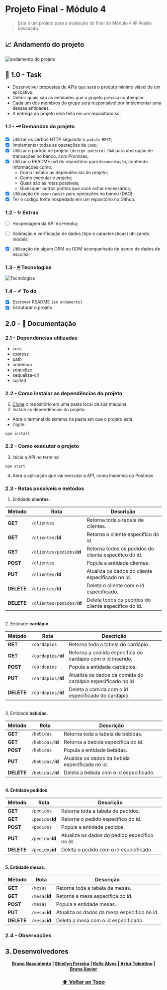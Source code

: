 #  Projeto Final - Módulo 4
> Este é um projeto para a avaliação do final do Módulo 4 @ Resilia Educação.
## 📈 Andamento do projeto  
![andamento do projeto](https://img.shields.io/badge/status-em%20andamento-yellow?style=for-the-badge&logo=appveyor)

## 📌 1.0 - Task
- Desenvolver propostas de APIs que será o produto mínimo viável de um aplicativo.
- Definir quais são as entidades que o projeto precisa contemplar.
- Cada um dos membros do grupo será responsável por implementar uma dessas entidades.
- A entrega do projeto será feita em um repositório só.

### 1.1 - 🗝 Demandas do projeto
- [X] Utilizar os verbos HTTP seguindo o ``padrão REST``;
- [X] Implementar todas as operações de ``CRUD``;
- [X] Utilizar o padrão de projeto ``(design pattern) DAO`` para abstração de transações no banco, com Promises;
- [X] Utilizar o README.md do repositório para ``documentação``, contendo informações
como:
  - Como instalar as dependências do projeto;
  - Como executar o projeto;
  - Quais são as rotas possíveis;
  - Quaisquer outros pontos que você achar necessários;
- [X] Utilização de ``async/await`` para operações no banco (DAO)
- [X] Ter o código fonte hospedado em um repositório no Github.

### 1.2 - ✨ Extras
- [ ] Hospedagem da API no Heroku;
- [ ] Validação e verificação de dados (tipo e características) utilizando models;
- [X] Utilização de algum ORM ou ODM acompanhado de banco de dados de escolha.


### 1.3 - 🖱 Tecnologias
![Tecnologias](https://skillicons.dev/icons?i=nodejs,express)

### 1.4 - ✔ To do
- [X] Escrever README ``[em andamento]``
- [X] Estruturar o projeto

## 2.0 - 📄 Documentação

### 2.1 - Dependências utilizadas
- cors
- express
- path
- nodemon
- sequelize
- sequelize-cli
- sqlite3

### 2.2 - Como instalar as dependências do projeto
1. [Clone](https://www.youtube.com/watch?v=CisK8M3K0dI&ab_channel=Geofisicando) o repositório em uma pasta local da sua máquina. 
2. Instale as dependências do projeto.
  - Abra o terminal do sistema na pasta em que o projeto está.
  - Digite:
```
npm install
```

### 2.2 - Como executar o projeto

3. Inicie a API no terminal
```
npm start
```
4. Abra a aplicação que vai executar a API, como Insomnia ou Postman.

### 2.3 - Rotas possíveis e métodos

1. Entidade <strong>clientes</strong>.

| Método | Rota | Descrição |
| ------ | ----- | ----------- |
| **GET** | `/clientes` | Retorna toda a tabela de clientes. |
| **GET** | `/clientes/`<strong>id | Retorna o cliente específico do id. |
| **GET** | `/clientes/pedidos`/<strong>id | Retorna todos os pedidos do cliente específico do id. |
| **POST** | `/clientes` | Popula a entidade clientes.  |
| **PUT** | `/clientes/`<strong>id | Atualiza os dados do cliente especificado no id.
| **DELETE** | `/clientes/`<strong>id | Deleta o cliente com o id especificado.
| **DELETE** | `/clientes/pedidos/`<strong>id</strong> | Deleta todos os pedidos do cliente específico do id.

<br>
2. Entidade <strong>cardápio</strong>.

| Método | Rota | Descrição |
| ------ | ----- | ----------- |
| **GET** | `/cardapios` | Retorna toda a tabela do cardápio. |
| **GET** | `/cardapios/`<strong>id | Retorna a comida específica do cardápio com o id inserido. |
| **POST** | `/cardapios` | Popula a entidade cardápios.  |
| **PUT** | `/cardapios/`<strong>id | Atualiza os dados da comida do cardápio especificado no id
| **DELETE** | `/cardapios/`<strong>id | Deleta a comida com o id especificado do cardápio.
<br>
3. Entidade <strong>bebidas</bebidas>.

| Método | Rota | Descrição |
| ------ | ----- | ----------- |
| **GET** | `/bebidas` | Retorna toda a tabela de bebidas. |
| **GET** | `/bebidas/`<strong>id | Retorna a bebida específica do id. |
| **POST** | `/bebidas` | Popula a entidade bebidas.  |
| **PUT** | `/bebidas/`<strong>id | Atualiza os dados da bebida especificada no id.
| **DELETE** | `/bebidas/`<strong>id | Deleta a bebida com o id especificado.
<br>
4. Entidade <strong>pedidos</bebidas>.

| Método | Rota | Descrição |
| ------ | ----- | ----------- |
| **GET** | `/pedidos` | Retorna toda a tabela de pedidos. |
| **GET** | `/pedidos`<strong>id | Retorna o pedido específico do id. |
| **POST** | `/pedidos` | Popula a entidade pedidos.  |
| **PUT** | `/pedidos`<strong>id | Atualiza os dados do pedido especifico no id.
| **DELETE** | `/pedidos`<strong>id | Deleta o pedido com o id especificado.
<br>
5. Entidade <strong>mesas</bebidas>.

| Método | Rota | Descrição |
| ------ | ----- | ----------- |
| **GET** | `/mesas` | Retorna toda a tabela de mesas. |
| **GET** | `/mesas`<strong>id | Retorna a mesa específica do id. |
| **POST** | `/mesas` | Popula a entidade mesas.  |
| **PUT** | `/mesas`<strong>id | Atualiza os dados da mesa especifico no id.
| **DELETE** | `/mesas`<strong>id | Deleta a mesa com o id especificado.

### 2.4 - Observações

## 3. Desenvolvedores

<div align='center'>

[Bruno Nascimento](https://github.com/brunonasc74) | [Shiellyn Ferreira](https://github.com/ShiellynFerr) | [Kelly Alves](https://github.com/KellySanttos) | 
[Artur Tolentino](https://github.com/ArturTolentino) | [Bruna Xavier](https://github.com/bruxvr) 
  
  ### [⬆ Voltar ao Topo](#projeto-final---módulo-4)
  
  </div>
